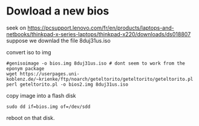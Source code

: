 
# Dowload a new bios

seek on https://pcsupport.lenovo.com/fr/en/products/laptops-and-netbooks/thinkpad-x-series-laptops/thinkpad-x220/downloads/ds018807
suppose we downlad the file 8duj31us.iso 

convert iso to img

    #genisoimage -o bios.img 8duj31us.iso # dont seem to work from the eponym package
    wget https://userpages.uni-koblenz.de/~krienke/ftp/noarch/geteltorito/geteltorito/geteltorito.pl
    perl geteltorito.pl -o bios2.img 8duj31us.iso 

copy image into a flash disk

    sudo dd if=bios.img of=/dev/sdd

reboot on that disk.
